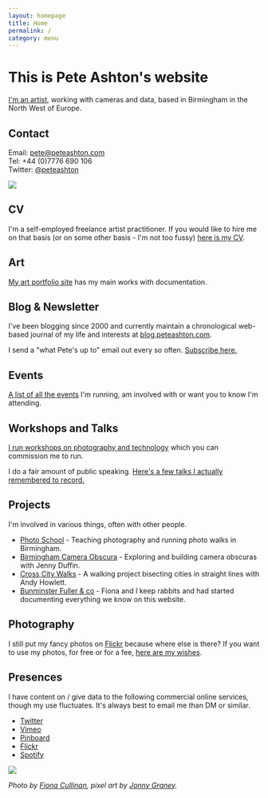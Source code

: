 ```yaml
---
layout: homepage
title: Home
permalink: /
category: menu
---
```


# This is Pete Ashton's website

[I'm an artist](http://art.peteashton.com), working with cameras and data, based in Birmingham in the North West of Europe.

## Contact

Email: pete@peteashton.com  
Tel: +44 (0)7776 690 106  
Twitter: [@peteashton](http://twitter.com/peteashton)

![](http://peteashton.com/images/29245876503_038141b55f_o.jpg)

## CV

I'm a self-employed freelance artist practitioner. If you would like to hire me on that basis (or on some other basis - I'm not too fussy) [here is my CV](http://art.peteashton.com/cv/).

## Art

[My art portfolio site](http://art.peteashton.com) has my main works with documentation.

## Blog & Newsletter

I've been blogging since 2000 and currently maintain a chronological web-based journal of my life and interests at [blog.peteashton.com](http://blog.peteashton.com).

I send a "what Pete's up to" email out every so often. [Subscribe here.](https://tinyletter.com/peteashton)

## Events

[A list of all the events](http://peteashton.com/events/) I'm running, am involved with or want you to know I'm attending.

## Workshops and Talks

[I run workshops on photography and technology](http://peteashton.com/workshops/) which you can commission me to run. 

I do a fair amount of public speaking. [Here's a few talks I actually remembered to record.](http://peteashton.com/talks/)

## Projects

I'm involved in various things, often with other people. 

-	[Photo School](http://photo-school.co.uk) - Teaching photography and running photo walks in Birmingham. 
-	[Birmingham Camera Obscura](http://bhamobscura.com) - Exploring and building camera obscuras with Jenny Duffin. 
-	[Cross City Walks](http://xcw.org.uk) - A walking project bisecting cities in straight lines with Andy Howlett.
-	[Bunminster Fuller & co](http://bunminster.uk) - Fiona and I keep rabbits and had started documenting everything we know on this website.   

## Photography

I still put my fancy photos on [Flickr](https://www.flickr.com/photos/peteashton/) because where else is there? If you want to use my photos, for free or for a fee, [here are my wishes](http://peteashton.com/photography_usage). 

## Presences

I have content on / give data to the following commercial online services, though my use fluctuates. It's always best to email me than DM or similar.

-	[Twitter](https://twitter.com/peteashton)  
-	[Vimeo](http://vimeo.com/peteashton/)
-	[Pinboard](https://pinboard.in/u:peteashton/)  
-	[Flickr](https://www.flickr.com/photos/peteashton/)
-	[Spotify](https://open.spotify.com/user/ft494dxn3wb6vlbhi69w5reln?si=R6982hhhTZ2iVVBERk8AJw)

![](http://peteashton.com/images/pixelpete.jpg)

*Photo by [Fiona Cullinan](http://fionacullinan.com), pixel art by [Jonny Graney](https://www.hipkissandgraney.com).*
